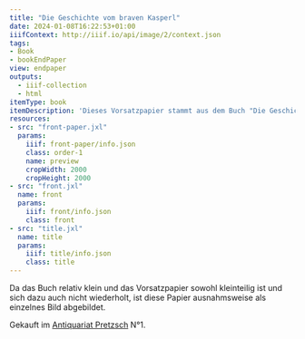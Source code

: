 ```yaml
---
title: "Die Geschichte vom braven Kasperl"
date: 2024-01-08T16:22:53+01:00
iiifContext: http://iiif.io/api/image/2/context.json
tags:
- Book
- bookEndPaper
view: endpaper
outputs:
  - iiif-collection
  - html
itemType: book
itemDescription: 'Dieses Vorsatzpapier stammt aus dem Buch "Die Geschichte vom braven Kasperl und dem schönen Annerl" von Clemens Brentano, mit Lithographien von Carl Schulda, erschienen 1920 beim Verlag Paul Knepler, Wien. <a class="worldcat" href="https://search.worldcat.org/de/title/163022841">&nbsp;</a>'
resources:
- src: "front-paper.jxl"
  params:
    iiif: front-paper/info.json
    class: order-1
    name: preview
    cropWidth: 2000
    cropHeight: 2000  
- src: "front.jxl"
  name: front
  params:
    iiif: front/info.json
    class: front
- src: "title.jxl"
  name: title
  params:
    iiif: title/info.json
    class: title
---
```


Da das Buch relativ klein und das Vorsatzpapier sowohl kleinteilig ist und sich dazu auch nicht wiederholt, ist diese Papier ausnahmsweise als einzelnes Bild abgebildet.

<!--more-->
<div class="source">
Gekauft im <a target="_blank" href="https://antiquariat-pretzsch.de/">Antiquariat Pretzsch</a> N°1.
</div>
